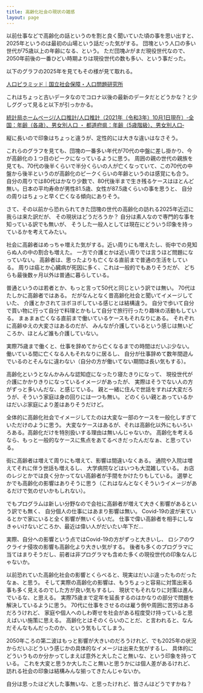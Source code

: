 ```yaml
---
title: 高齢化社会の現状の雑感
layout: page
---
```

以前仕事などで高齢化の話というのを割と良く聞いていた頃の事を思い出すと、2025年というのは最初の山場という話だった気がする。
団塊という人口の多い世代が75歳以上の年齢になる、という。
ただ団塊Jrがまだ現役世代なので、2050年前後の一番ひどい時期よりは現役世代の数も多い、という事だった。

以下のグラフの2025年を見てもその様が見て取れる。

[人口ピラミッド｜国立社会保障・人口問題研究所](https://www.ipss.go.jp/site-ad/TopPageData/PopPyramid2017_J.html)

これはちょっと古いデータなのでコロナ以後の最新のデータだとどうかな？と少しググって見ると以下が引っかかる。

[統計局ホームページ/人口推計/人口推計（2021年（令和3年）10月1日現在）‐全国：年齢（各歳）、男女別人口 ・ 都道府県：年齢（5歳階級）、男女別人口‐](https://www.stat.go.jp/data/jinsui/2021np/index.html)

縦に長いので印象はちょっと違うが、定性的には大きな違いはなさそう。

これらのグラフを見ても、団塊の一番多い年代が70代の中盤に差し掛かり、今が高齢化の１つ目のピークになっているように思う。
周囲の親の世代の親族を見ても、70代の後半くらいで半分くらいの人が亡くなっていて、この70代の中盤から後半というのが高齢化のピークくらいの年齢というのは感覚にも合う。
自分の周りでは80代はかなり少数で、80代後半まで生き残るケースはほとんど無い。日本の平均寿命が男性81.5歳、女性が87.5歳くらいの事を思うと、
自分の周りはちょっと早く亡くなる傾向にありそう。

さて、その以前から恐れられてきた団塊の世代の高齢化の訪れる2025年近辺に我らは来た訳だが、
その現状はどうだろうか？
自分は素人なので専門的な事を知っている訳でも無いが、
そうした一般人としては現在にどういう印象を持っているかを考えてみたい。

社会に高齢者はめっちゃ増えた気がする。近い周りにも増えたし、街中での見知らぬ人の中の割合も増えた。
一方で介護とかは近い周りでは言うほど問題になっていない。
高齢者は、思ったよりも亡くなる直前まで普通の生活をしている。
周りは癌とか心臓病が死因に多く、これは一般的でもありそうだが、
どちらも最後数ヶ月以外は普通に暮らしている。

普通というのは若者とか、もっと言って50代と同じという訳では無い。
70代はたしかに高齢者ではある。
だがなんとなく昔高齢化社会と聞いてイメージしていた、
介護とかされてヨボヨボしている感じとは結構違う。
自分で歩いて自分で買い物に行って自分で料理とかもして自分で旅行行ったり趣味の活動もしている。
まぁまぁ亡くなる直前まで働いているケースもそれなりにある。
それぞれに高齢ゆえの大変さはあるのだが、
みんなが介護しているという感じは無いどころか、ほとんど誰も介護していない。

実際75歳まで働くと、仕事を辞めてから亡くなるまでの時間はだいぶ少ない。
働いている間に亡くなる人もそれなりに居るし、
自分が仕事辞めて数年間遊んでいるのとそんなに違わない（自分の方が働いてない期間は長い気もする）。

高齢化というとなんかみんな認知症になったり寝たきりになって、
現役世代が介護にかかりきりになっているイメージがあったが、
実際はそうでない人の方がずっと多いんだな、と感じている。
親と一緒に住んで世話をすれば大変だろうが、そういう家庭は身の回りには一つも無い。
どのくらい親とあっているかはだいぶ家庭により差はありそうだけど。

全体的に高齢化社会でイメージしてたのは大変な一部のケースを一般化しすぎていただけのように思う。
大変なケースはあるが、それは高齢化以外にもいろいろある。高齢化だけを特別扱いする理由は無いんじゃないか。
高齢化を考えるなら、もっと一般的なケースに焦点をあてるべきだったんだなぁ、と思っている。

街に高齢者は増えて周りにも増えて、影響は間違いなくある。
通院や入院は増えてそれに伴う世話も増えるし、
大学病院などはいつも大混雑している。
お店のレジとかでは良く分かってない高齢者が手間をかけたりもしている。
選挙とかでも高齢化の影響はありそうに思う（これはなんとなくそういうイメージがあるだけで気のせいかもしれない）。

でもプログラムは新しい分野なので会社に高齢者が増えて大きく影響があるという訳でも無く、
自分個人の仕事にはあまり影響は無い。
Covid-19の波が来ているとかで家にいると全く影響が無いくらいだ。
仕事で偉い高齢者を相手にしなきゃいけないどころか、最近は偉い人がだいたい年下だ…

実際、自分への影響という点ではCovid-19の方がずっと大きいし、
ロシアのウクライナ侵攻の影響も高齢化より大きい気がする。
後者も多くのプログラマに当てはまりそうだし、前者は非プログラマも含めた多くの現役世代の印象なんじゃないか。

以前恐れていた高齢化社会の影響とくらべると、現実はだいぶ違ったものだったなぁ、と思う。
そして実際の高齢化の影響は、もうちょっと容易に対策出来る事も多く見えるのでした方が良い気もするし、
現状でもそれなりに対策は進んでいるな、と思える。
実際75歳まで定年を延長するのはかなりの部分で問題を解決しているように思う。
70代に仕事をさせるのは雇う側や周囲に苦労はあるだろうけれど、
家庭や個人へのしわ寄せを社会がある程度受け持っていると思えばいい施策に思える。
高齢化とはそのくらいのことだ、と言われると、なんだそんなもんだったのか、という気もしてしまう。

2050年ころの第二波はもっと影響が大きいのだろうけれど、でも2025年の状況からだいぶどういう感じかの具体的なイメージは出来た気がするし、
具体的にどういうものか分かってしまえば意外と大したこと無いな、という印象を持っている。
これを大変と思うか大したこと無いと思うかには個人差があるけれど、訪れる社会の印象は結構みんな揃ってきたんじゃないか。

自分は思ったほど大した事無いな、と思ったけれど、皆さんはどうですかね？